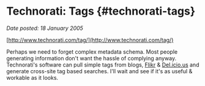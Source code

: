 # Technorati: Tags {#technorati-tags}

_Date posted: 18 January 2005_

[http://www.technorati.com/tag/](http://www.technorati.com/tag/)

Perhaps we need to forget complex metadata schema. Most people generating information don't want the hassle of complying anyway. Technorati's software can pull simple tags from blogs, [Flikr](http://flikr.com/) & [Del.icio.us](http://del.icio.us/) and generate cross-site tag based searches. I'll wait and see if it's as useful & workable as it looks.